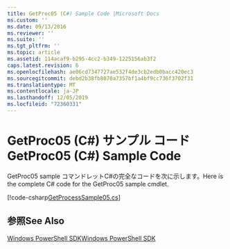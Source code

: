 ```yaml
---
title: GetProc05 (C#) Sample Code |Microsoft Docs
ms.custom: ''
ms.date: 09/13/2016
ms.reviewer: ''
ms.suite: ''
ms.tgt_pltfrm: ''
ms.topic: article
ms.assetid: 114acaf9-b295-4cc2-b349-1225156ab3f2
caps.latest.revision: 6
ms.openlocfilehash: ae06cd7347727ae532f4de3cb2edb0bacc420ec3
ms.sourcegitcommit: debd2b38fb8070a7357bf1a4bf9cc736f3702f31
ms.translationtype: MT
ms.contentlocale: ja-JP
ms.lasthandoff: 12/05/2019
ms.locfileid: "72360331"
---
```

# <a name="getproc05-c-sample-code"></a><span data-ttu-id="87826-102">GetProc05 (C#) サンプル コード</span><span class="sxs-lookup"><span data-stu-id="87826-102">GetProc05 (C#) Sample Code</span></span>

<span data-ttu-id="87826-103">GetProc05 sample コマンドレットC#の完全なコードを次に示します。</span><span class="sxs-lookup"><span data-stu-id="87826-103">Here is the complete C# code for the GetProc05 sample cmdlet.</span></span>

[!code-csharp[GetProcessSample05.cs](../../../../powershell-sdk-samples/SDK-2.0/csharp/GetProcessSample05/GetProcessSample05.cs#L11-L411 "GetProcessSample05.cs")]

## <a name="see-also"></a><span data-ttu-id="87826-104">参照</span><span class="sxs-lookup"><span data-stu-id="87826-104">See Also</span></span>

[<span data-ttu-id="87826-105">Windows PowerShell SDK</span><span class="sxs-lookup"><span data-stu-id="87826-105">Windows PowerShell SDK</span></span>](../windows-powershell-reference.md)
